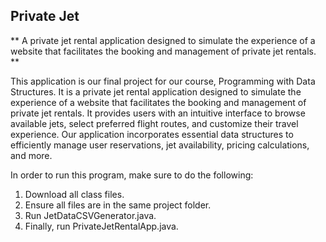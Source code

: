 ## Private Jet 
** A private jet rental application designed to simulate the experience of a website that facilitates the booking and management of private jet rentals. **

This application is our final project for our course, Programming with Data Structures. It is a private jet rental application designed to 
simulate the experience of a website that facilitates the booking and management of private jet rentals. It provides users with an intuitive
interface to browse available jets, select preferred flight routes, and customize their travel experience. Our application incorporates essential data structures to 
efficiently manage user reservations, jet availability, pricing calculations, and more.

In order to run this program, make sure to do the following:
1. Download all class files.
2. Ensure all files are in the same project folder.
3. Run JetDataCSVGenerator.java.
4. Finally, run PrivateJetRentalApp.java.

